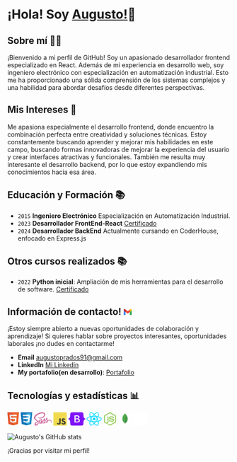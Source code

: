# ¡Hola! Soy [Augusto!](https://www.linkedin.com/in/apradoslink/)👋

## Sobre mí 🧑‍💻

¡Bienvenido a mi perfil de GitHub!
Soy un apasionado desarrollador frontend especializado en React. 
Además de mi experiencia en desarrollo web, soy ingeniero electrónico con especialización en automatización industrial. Esto me ha proporcionado una sólida comprensión de los sistemas complejos y una habilidad para abordar desafíos desde diferentes perspectivas.

## Mis Intereses 🚀

Me apasiona especialmente el desarrollo frontend, donde encuentro la combinación perfecta entre creatividad y soluciones técnicas. Estoy constantemente buscando aprender y mejorar mis habilidades en este campo, buscando formas innovadoras de mejorar la experiencia del usuario y crear interfaces atractivas y funcionales.
También me resulta muy interesante el desarrollo backend, por lo que estoy expandiendo mis conocimientos hacia esa área.

## Educación y Formación 📚

- <code>2015</code> **Ingeniero Electrónico** Especialización en Automatización Industrial.
- <code>2023</code> **Desarrollador FrontEnd-React** [Certificado](./assets/certificado-react.png)
- <code>2024</code> **Desarrollador BackEnd** <!--[Certificado](./assets/certificado-backend.png)-->Actualmente cursando en CoderHouse, enfocado en Express.js

## Otros cursos realizados 📚

- <code>2022</code> **Python inicial**: Ampliación de mis herramientas para el desarrollo de software. [Certificado](./assets/certificado-python.png)

## Información de contacto! <code><img alt="Logo Gmail" src="./assets/gmail.svg" height="14px" /></code>

¡Estoy siempre abierto a nuevas oportunidades de colaboración y aprendizaje! Si quieres hablar sobre proyectos interesantes, oportunidades laborales ¡no dudes en contactarme!

- **Email** [augustoprados91@gmail.com](mailto:augustoprados91@gmail.com)
- **LinkedIn** [Mi Linkedin](https://www.linkedin.com/in/apradoslink/)
- **My portafolio(en desarrollo)**: [Portafolio](https://myportfolio-eta-black.vercel.app/)

## Tecnologías y estadísticas 📊
<code><img alt="Logo HTML5" src="./assets/html5.svg" height="30px" /></code>
<code><img alt="Logo CSS3" src="./assets/css.svg" height="30px" /></code>
<code><img alt="Logo SASS" src="./assets/sass.svg" height="30px" /></code>
<code><img alt="Logo JavaScript" src="./assets/javascript.svg" height="30px" /></code>
<code><img alt="Logo Bootstrap" src="./assets/bootstrap.svg" height="30px" /></code>
<code><img alt="Logo React" src="./assets/react.svg" height="30px" /></code>
<code><img alt="Logo Node" src="./assets/nodejs.svg" height="30px" /></code>
<code><img alt="Logo Mongo" src="./assets/mongo.svg" height="30px" /></code>
<code><img alt="Logo Express" src="./assets/expressJs.svg" height="30px"></code>

![Augusto's GitHub stats](https://github-readme-stats.vercel.app/api/top-langs?username=prados91&show_icons=true&locale=es&layout=compact)

¡Gracias por visitar mi perfil!
